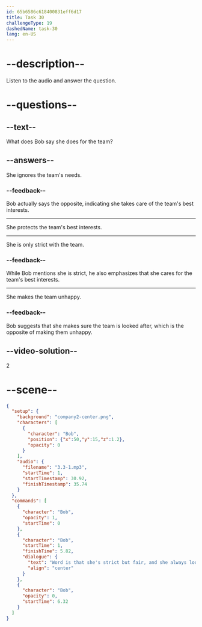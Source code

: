 ```yaml
---
id: 65b6586c618400831eff6d17
title: Task 30
challengeType: 19
dashedName: task-30
lang: en-US
---
```


<!-- (Audio) Bob: Word is that she's strict but fair, and she always looks out for the best interests of the team. -->

# --description--

Listen to the audio and answer the question.

# --questions--

## --text--

What does Bob say she does for the team?

## --answers--

She ignores the team's needs.

### --feedback--

Bob actually says the opposite, indicating she takes care of the team's best interests.

---

She protects the team's best interests.

---

She is only strict with the team.

### --feedback--

While Bob mentions she is strict, he also emphasizes that she cares for the team's best interests.

---

She makes the team unhappy.

### --feedback--

Bob suggests that she makes sure the team is looked after, which is the opposite of making them unhappy.

## --video-solution--

2

# --scene--

```json
{
  "setup": {
    "background": "company2-center.png",
    "characters": [
      {
        "character": "Bob",
        "position": {"x":50,"y":15,"z":1.2},
        "opacity": 0
      }
    ],
    "audio": {
      "filename": "3.3-1.mp3",
      "startTime": 1,
      "startTimestamp": 30.92,
      "finishTimestamp": 35.74
    }
  },
  "commands": [
    {
      "character": "Bob",
      "opacity": 1,
      "startTime": 0
    },
    {
      "character": "Bob",
      "startTime": 1,
      "finishTime": 5.82,
      "dialogue": {
        "text": "Word is that she's strict but fair, and she always looks out for the best interests of the team.",
        "align": "center"
      }
    },
    {
      "character": "Bob",
      "opacity": 0,
      "startTime": 6.32
    }
  ]
}
```
